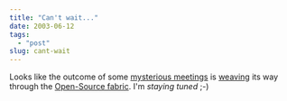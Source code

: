 ```yaml
---
title: "Can't wait..."
date: 2003-06-12
tags: 
  - "post"
slug: cant-wait
---
```


Looks like the outcome of some [mysterious meetings](http://codeconsult.ch/bertrand/archives/000022.html) is [weaving](http://radio.weblogs.com/0103021/2003/06/12.html#a1122) its way through the [Open-Source fabric](http://blogs.cocoondev.org/stevenn/archives/000984.html). I'm _staying tuned_ ;-)
